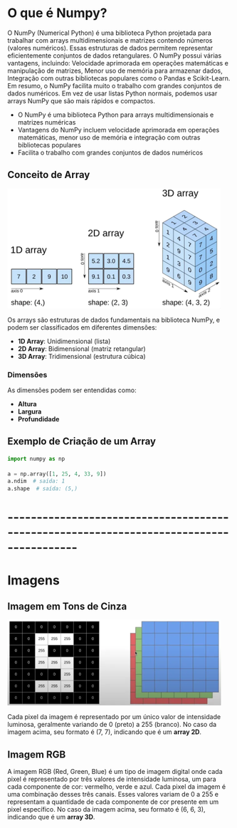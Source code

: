 # O que é Numpy?
O NumPy (Numerical Python) é uma biblioteca Python projetada para trabalhar com arrays multidimensionais e matrizes contendo números (valores numéricos). Essas estruturas de dados permitem representar eficientemente conjuntos de dados retangulares. O NumPy possui várias vantagens, incluindo: Velocidade aprimorada em operações matemáticas e manipulação de matrizes, Menor uso de memória para armazenar dados, Integração com outras bibliotecas populares como o Pandas e Scikit-Learn. Em resumo, o NumPy facilita muito o trabalho com grandes conjuntos de dados numéricos. Em vez de usar listas Python normais, podemos usar arrays NumPy que são mais rápidos e compactos.

- O NumPy é uma biblioteca Python para arrays multidimensionais e matrizes numéricas
- Vantagens do NumPy incluem velocidade aprimorada em operações matemáticas, menor uso de memória e integração com outras bibliotecas populares
- Facilita o trabalho com grandes conjuntos de dados numéricos


## Conceito de Array
![alt text](image.png)

Os arrays são estruturas de dados fundamentais na biblioteca NumPy, e podem ser classificados em diferentes dimensões:

- **1D Array**: Unidimensional (lista)
- **2D Array**: Bidimensional (matriz retangular)
- **3D Array**: Tridimensional (estrutura cúbica)

### Dimensões

As dimensões podem ser entendidas como:
- **Altura**
- **Largura**
- **Profundidade**

## Exemplo de Criação de um Array

```python
import numpy as np

a = np.array([1, 25, 4, 33, 9])
a.ndim  # saída: 1
a.shape  # saída: (5,)
``` 

# ----------------------------------------------------------------------------------------

# Imagens

## Imagem em Tons de Cinza

![alt text](image-1.png)

Cada pixel da imagem é representado por um único valor de intensidade luminosa, geralmente variando de 0 (preto) a 255 (branco). 
No caso da imagem acima, seu formato é (7, 7), indicando que é um **array 2D**.

## Imagem RGB

A imagem RGB (Red, Green, Blue) é um tipo de imagem digital onde cada pixel é representado por três valores de intensidade luminosa, um para cada componente de cor: vermelho, verde e azul.
Cada pixel da imagem é uma combinação desses três canais. Esses valores variam de 0 a 255 e representam a quantidade de cada componente de cor presente em um pixel específico.
No caso da imagem acima, seu formato é (6, 6, 3), indicando que é um **array 3D**.
